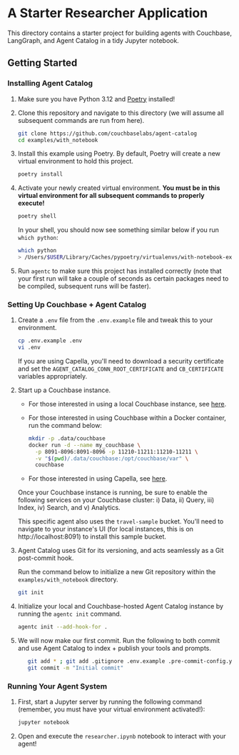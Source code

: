 # A Starter Researcher Application

This directory contains a starter project for building agents with Couchbase, LangGraph, and Agent Catalog in a tidy
Jupyter notebook.

## Getting Started

### Installing Agent Catalog

1. Make sure you have Python 3.12 and [Poetry](https://python-poetry.org/docs/#installation) installed!
2. Clone this repository and navigate to this directory (we will assume all subsequent commands are run from here).

   ```bash
   git clone https://github.com/couchbaselabs/agent-catalog
   cd examples/with_notebook
   ```

3. Install this example using Poetry.
   By default, Poetry will create a new virtual environment to hold this project.
   ```bash
   poetry install
   ```

4. Activate your newly created virtual environment.
   **You must be in this virtual environment for all subsequent commands to properly execute!**

   ```bash
   poetry shell
   ```

   In your shell, you should now see something similar below if you run `which python`:
   ```bash
   which python
   > /Users/$USER/Library/Caches/pypoetry/virtualenvs/with-notebook-example-gJ1RHvkw-py3.12/bin/python
   ```

5. Run `agentc` to make sure this project has installed correctly (note that your first run will take a couple of
   seconds as certain packages need to be compiled, subsequent runs will be faster).

### Setting Up Couchbase + Agent Catalog


1. Create a `.env` file from the `.env.example` file and tweak this to your environment.

   ```bash
   cp .env.example .env
   vi .env
   ```

   If you are using Capella, you'll need to download a security certificate and set the
   `AGENT_CATALOG_CONN_ROOT_CERTIFICATE` and `CB_CERTIFICATE` variables appropriately.

2. Start up a Couchbase instance.

   - For those interested in using a local Couchbase instance, see
     [here](https://docs.couchbase.com/server/current/install/install-intro.html).

   - For those interested in using Couchbase within a Docker container, run the command below:

       ```bash
       mkdir -p .data/couchbase
       docker run -d --name my_couchbase \
         -p 8091-8096:8091-8096 -p 11210-11211:11210-11211 \
         -v "$(pwd)/.data/couchbase:/opt/couchbase/var" \
         couchbase
       ```

   - For those interested in using Capella, see [here](https://cloud.couchbase.com/sign-up).

   Once your Couchbase instance is running, be sure to enable the following services on your Couchbase cluster:
   i) Data, ii) Query, iii) Index, iv) Search, and v) Analytics.

   This specific agent also uses the `travel-sample` bucket.
   You'll need to navigate to your instance's UI (for local instances, this is on http://localhost:8091) to install
   this sample bucket.

3. Agent Catalog uses Git for its versioning, and acts seamlessly as a Git post-commit hook.

   Run the command below to initialize a new Git repository within the `examples/with_notebook` directory.

   ```bash
   git init
   ```

4. Initialize your local and Couchbase-hosted Agent Catalog instance by running the `agentc init` command.

   ```bash
   agentc init --add-hook-for .
   ```

5. We will now make our first commit.
   Run the following to both commit and use Agent Catalog to index + publish your tools and prompts.

   ```bash
      git add * ; git add .gitignore .env.example .pre-commit-config.yaml
      git commit -m "Initial commit"
   ```

### Running Your Agent System

1. First, start a Jupyter server by running the following command (remember, you must have your virtual environment
   activated!):

   ```bash
   jupyter notebook
   ```

2. Open and execute the `researcher.ipynb` notebook to interact with your agent!

